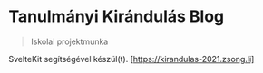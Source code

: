 # Tanulmányi Kirándulás Blog

> Iskolai projektmunka

SvelteKit segítségével készül(t).
[https://kirandulas-2021.zsong.li]
